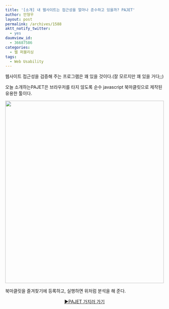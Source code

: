 ```yaml
---
title: '[소개] 내 웹사이트는 접근성을 얼마나 준수하고 있을까? PAJET'
author: 안형우
layout: post
permalink: /archives/1588
aktt_notify_twitter:
  - yes
daumview_id:
  - 36687586
categories:
  - 웹 퍼블리싱
tags:
  - Web Usability
---
```

웹사이트 접근성을 검증해 주는 프로그램은 꽤 있을 것이다.(잘 모르지만 꽤 있을 거다;;)

오늘 소개하는PAJET은 브라우저를 타지 않도록 순수 javascript 북마클릿으로 제작된 유용한 툴이다.

<p style="text-align: center;">
  <img class="aligncenter" src="https://mytory.net/uploads/legacy/PAJET.png" alt="" width="504" height="579" />
</p>

북마클릿을 즐겨찾기에 등록하고, 실행하면 위처럼 분석을 해 준다.

<p style="text-align: center;">
  <a href="http://mydeute.com/was/pajet.html">▶PAJET 가지러 가기</a>
</p>